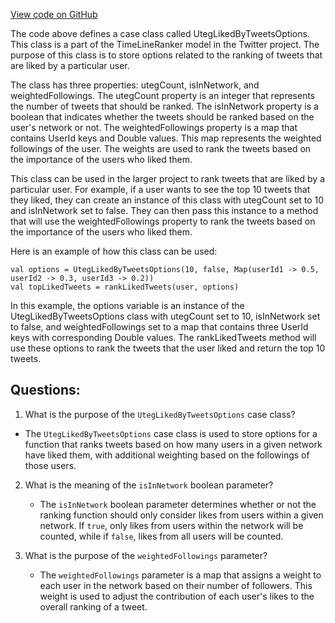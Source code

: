 [View code on GitHub](https://github.com/misbahsy/the-algorithm/timelineranker/common/src/main/scala/com/twitter/timelineranker/model/UtegLikedByTweetsOptions.scala)

The code above defines a case class called UtegLikedByTweetsOptions. This class is a part of the TimeLineRanker model in the Twitter project. The purpose of this class is to store options related to the ranking of tweets that are liked by a particular user.

The class has three properties: utegCount, isInNetwork, and weightedFollowings. The utegCount property is an integer that represents the number of tweets that should be ranked. The isInNetwork property is a boolean that indicates whether the tweets should be ranked based on the user's network or not. The weightedFollowings property is a map that contains UserId keys and Double values. This map represents the weighted followings of the user. The weights are used to rank the tweets based on the importance of the users who liked them.

This class can be used in the larger project to rank tweets that are liked by a particular user. For example, if a user wants to see the top 10 tweets that they liked, they can create an instance of this class with utegCount set to 10 and isInNetwork set to false. They can then pass this instance to a method that will use the weightedFollowings property to rank the tweets based on the importance of the users who liked them.

Here is an example of how this class can be used:

```
val options = UtegLikedByTweetsOptions(10, false, Map(userId1 -> 0.5, userId2 -> 0.3, userId3 -> 0.2))
val topLikedTweets = rankLikedTweets(user, options)
```

In this example, the options variable is an instance of the UtegLikedByTweetsOptions class with utegCount set to 10, isInNetwork set to false, and weightedFollowings set to a map that contains three UserId keys with corresponding Double values. The rankLikedTweets method will use these options to rank the tweets that the user liked and return the top 10 tweets.
## Questions: 
 1. What is the purpose of the `UtegLikedByTweetsOptions` case class?
   - The `UtegLikedByTweetsOptions` case class is used to store options for a function that ranks tweets based on how many users in a given network have liked them, with additional weighting based on the followings of those users.

2. What is the meaning of the `isInNetwork` boolean parameter?
   - The `isInNetwork` boolean parameter determines whether or not the ranking function should only consider likes from users within a given network. If `true`, only likes from users within the network will be counted, while if `false`, likes from all users will be counted.

3. What is the purpose of the `weightedFollowings` parameter?
   - The `weightedFollowings` parameter is a map that assigns a weight to each user in the network based on their number of followers. This weight is used to adjust the contribution of each user's likes to the overall ranking of a tweet.